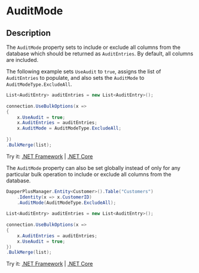 # AuditMode

## Description

The `AuditMode` property sets to include or exclude all columns from the database which should be returned as `AuditEntries`. By default, all columns are included.

The following example sets `UseAudit` to `true`, assigns the list of `AuditEntries` to populate, and also sets the `AuditMode` to `AuditModeType.ExcludeAll`.

```csharp
List<AuditEntry> auditEntries = new List<AuditEntry>(); 
        
connection.UseBulkOptions(x => 
{ 
    x.UseAudit = true;
    x.AuditEntries = auditEntries;
    x.AuditMode = AuditModeType.ExcludeAll;
    
})
.BulkMerge(list);
```

Try it: [.NET Framework](https://dotnetfiddle.net/ulrLSL) | [.NET Core](https://dotnetfiddle.net/T5MgRa)

The `AuditMode` property can also be set globally instead of only for any particular bulk operation to include or exclude all columns from the database.

```csharp
DapperPlusManager.Entity<Customer>().Table("Customers")
    .Identity(x => x.CustomerID)
    .AuditMode(AuditModeType.ExcludeAll);
        
List<AuditEntry> auditEntries = new List<AuditEntry>(); 
        
connection.UseBulkOptions(x => 
{ 
    x.AuditEntries = auditEntries; 
    x.UseAudit = true;
})
.BulkMerge(list);
```

Try it: [.NET Framework](https://dotnetfiddle.net/BtWOMy) | [.NET Core](https://dotnetfiddle.net/ezJ9Iu)